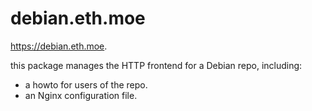 # debian.eth.moe

https://debian.eth.moe.

this package manages the HTTP frontend for a Debian repo, including:

- a howto for users of the repo.
- an Nginx configuration file.
